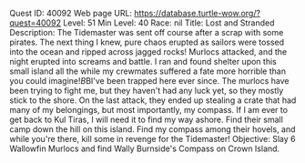 Quest ID: 40092
Web page URL: https://database.turtle-wow.org/?quest=40092
Level: 51
Min Level: 40
Race: nil
Title: Lost and Stranded
Description: The Tidemaster was sent off course after a scrap with some pirates. The next thing I knew, pure chaos erupted as sailors were tossed into the ocean and ripped across jagged rocks! Murlocs attacked, and the night erupted into screams and battle. I ran and found shelter upon this small island all the while my crewmates suffered a fate more horrible than you could imagine!$B$BI've been trapped here ever since. The murlocs have been trying to fight me, but they haven't had any luck yet, so they mostly stick to the shore. On the last attack, they ended up stealing a crate that had many of my belongings, but most importantly, my compass. If I am ever to get back to Kul Tiras, I will need it to find my way ashore. Find their small camp down the hill on this island. Find my compass among their hovels, and while you're there, kill some in revenge for the Tidemaster!
Objective: Slay 6 Wallowfin Murlocs and find Wally Burnside's Compass on Crown Island.
